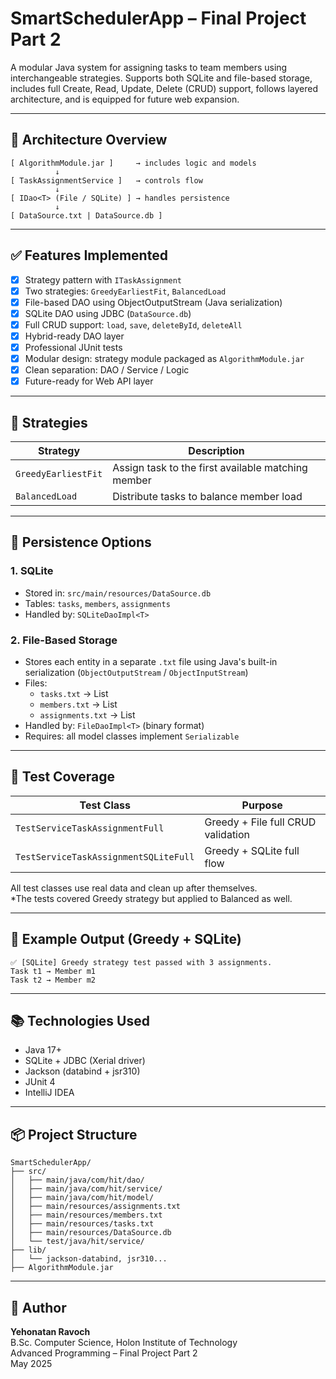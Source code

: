# SmartSchedulerApp – Final Project Part 2

A modular Java system for assigning tasks to team members using interchangeable strategies. Supports both SQLite and file-based storage, includes full Create, Read, Update, Delete (CRUD) support, follows layered architecture, and is equipped for future web expansion.

---

## 🧱 Architecture Overview

```plaintext
[ AlgorithmModule.jar ]     → includes logic and models
          ↓
[ TaskAssignmentService ]   → controls flow
          ↓
[ IDao<T> (File / SQLite) ] → handles persistence
          ↓
[ DataSource.txt | DataSource.db ]
```

---

## ✅ Features Implemented

- [x] Strategy pattern with `ITaskAssignment`
- [x] Two strategies: `GreedyEarliestFit`, `BalancedLoad`
- [x] File-based DAO using ObjectOutputStream (Java serialization)
- [x] SQLite DAO using JDBC (`DataSource.db`)
- [x] Full CRUD support: `load`, `save`, `deleteById`, `deleteAll`
- [x] Hybrid-ready DAO layer
- [x] Professional JUnit tests
- [x] Modular design: strategy module packaged as `AlgorithmModule.jar`
- [x] Clean separation: DAO / Service / Logic
- [x] Future-ready for Web API layer

---

## 🔀 Strategies

| Strategy           | Description                                         |
|--------------------|-----------------------------------------------------|
| `GreedyEarliestFit` | Assign task to the first available matching member |
| `BalancedLoad`      | Distribute tasks to balance member load            |

---

## 💾 Persistence Options

### 1. SQLite
- Stored in: `src/main/resources/DataSource.db`
- Tables: `tasks`, `members`, `assignments`
- Handled by: `SQLiteDaoImpl<T>`

### 2. File-Based Storage
- Stores each entity in a separate `.txt` file using Java's built-in serialization (`ObjectOutputStream` / `ObjectInputStream`)
- Files:
    - `tasks.txt` → List<Task>
    - `members.txt` → List<TeamMember>
    - `assignments.txt` → List<Assignment>
- Handled by: `FileDaoImpl<T>` (binary format)
- Requires: all model classes implement `Serializable`

---

## 🧪 Test Coverage

| Test Class                        | Purpose                               |
|----------------------------------|----------------------------------------|
| `TestServiceTaskAssignmentFull`  | Greedy + File full CRUD validation     |
| `TestServiceTaskAssignmentSQLiteFull` | Greedy + SQLite full flow         |

All test classes use real data and clean up after themselves.   
*The tests covered Greedy strategy but applied to Balanced as well.

---

## 📄 Example Output (Greedy + SQLite)

```
✅ [SQLite] Greedy strategy test passed with 3 assignments.
Task t1 → Member m1
Task t2 → Member m2
```

---

## 📚 Technologies Used

- Java 17+
- SQLite + JDBC (Xerial driver)
- Jackson (databind + jsr310)
- JUnit 4
- IntelliJ IDEA

---

## 📦 Project Structure

```plaintext
SmartSchedulerApp/
├── src/
│   ├── main/java/com/hit/dao/
│   ├── main/java/com/hit/service/
│   ├── main/java/com/hit/model/
│   ├── main/resources/assignments.txt
│   ├── main/resources/members.txt
│   ├── main/resources/tasks.txt
│   ├── main/resources/DataSource.db
│   └── test/java/hit/service/
├── lib/
│   └── jackson-databind, jsr310...
├── AlgorithmModule.jar
```

---

## 👤 Author

**Yehonatan Ravoch**  
B.Sc. Computer Science, Holon Institute of Technology  
Advanced Programming – Final Project Part 2  
May 2025
